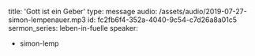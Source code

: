 title: 'Gott ist ein Geber'
type: message
audio: /assets/audio/2019-07-27-simon-lempenauer.mp3
id: fc2fb6f4-352a-4040-9c54-c7d26a8a01c5
sermon_series: leben-in-fuelle
speaker:
  - simon-lemp
